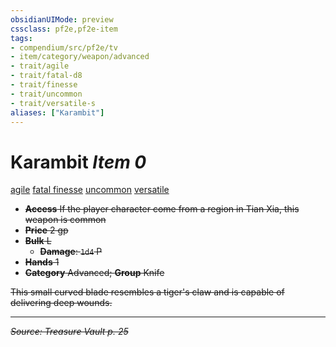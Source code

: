 ```yaml
---
obsidianUIMode: preview
cssclass: pf2e,pf2e-item
tags:
- compendium/src/pf2e/tv
- item/category/weapon/advanced
- trait/agile
- trait/fatal-d8
- trait/finesse
- trait/uncommon
- trait/versatile-s
aliases: ["Karambit"]
---
```

# Karambit *Item 0*  
[agile](agile.md "Agile Weapon Trait")  [fatal <d8>](rules/traits/fatal-d8.md "Fatal Weapon Trait")  [finesse](finesse.md "Finesse Weapon Trait")  [uncommon](uncommon.md "Uncommon Rarity Trait")  [versatile <s>](rules/traits/versatile-s.md "Versatile Weapon Trait")  

- **Access** If the player character come from a region in Tian Xia, this weapon is common
- **Price** 2 gp
- **Bulk** L
  - **Damage**: `1d4` P
- **Hands** 1
- **Category** Advanced; **Group** Knife 

This small curved blade resembles a tiger's claw and is capable of delivering deep wounds.


---
*Source: Treasure Vault p. 25*